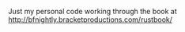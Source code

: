 Just my personal code working through the book at http://bfnightly.bracketproductions.com/rustbook/
